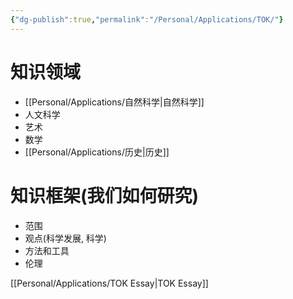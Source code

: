 ```yaml
---
{"dg-publish":true,"permalink":"/Personal/Applications/TOK/"}
---
```


# 知识领域
- [[Personal/Applications/自然科学\|自然科学]]
- 人文科学
- 艺术
- 数学
- [[Personal/Applications/历史\|历史]] 

# 知识框架(我们如何研究)
- 范围
- 观点(科学发展, 科学)
- 方法和工具
- 伦理

[[Personal/Applications/TOK Essay\|TOK Essay]] 